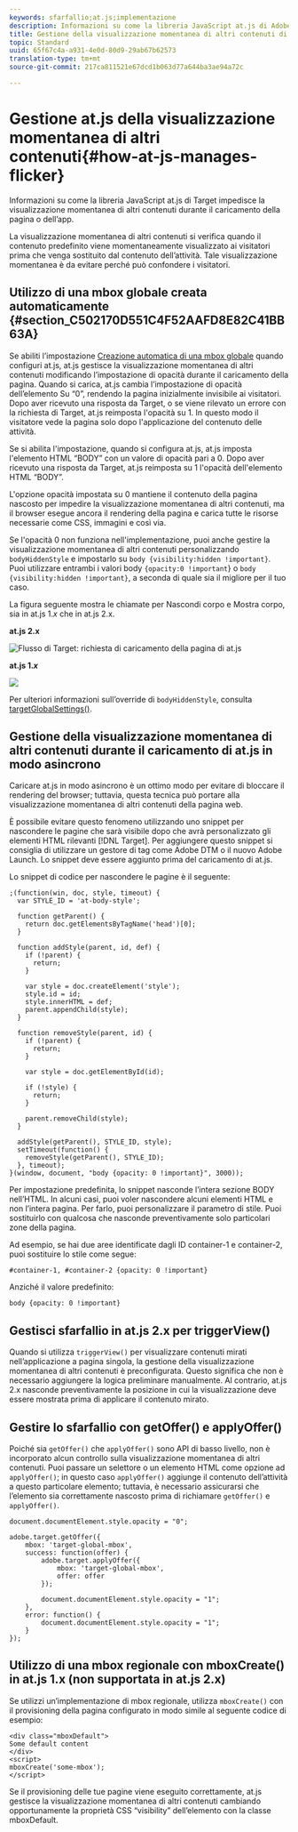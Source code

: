 ```yaml
---
keywords: sfarfallio;at.js;implementazione
description: Informazioni su come la libreria JavaScript at.js di Adobe Target impedisce la visualizzazione momentanea di altri contenuti durante il caricamento della pagina o dell’app.
title: Gestione della visualizzazione momentanea di altri contenuti di Adobe Target at.js
topic: Standard
uuid: 65f67c4a-a931-4e0d-80d9-29ab67b62573
translation-type: tm+mt
source-git-commit: 217ca811521e67dcd1b063d77a644ba3ae94a72c

---
```



# Gestione at.js della visualizzazione momentanea di altri contenuti{#how-at-js-manages-flicker}

Informazioni su come la libreria JavaScript at.js di Target impedisce la visualizzazione momentanea di altri contenuti durante il caricamento della pagina o dell’app.

La visualizzazione momentanea di altri contenuti si verifica quando il contenuto predefinito viene momentaneamente visualizzato ai visitatori prima che venga sostituito dal contenuto dell’attività. Tale visualizzazione momentanea è da evitare perché può confondere i visitatori.

## Utilizzo di una mbox globale creata automaticamente {#section_C502170D551C4F52AAFD8E82C41BB63A}

Se abiliti l’impostazione [Creazione automatica di una mbox globale](../../../c-implementing-target/c-implementing-target-for-client-side-web/t-mbox-download/c-understanding-global-mbox/understanding-global-mbox.md#concept_76AC0EC995A048238F3220F53773DB13) quando configuri at.js, at.js gestisce la visualizzazione momentanea di altri contenuti modificando l’impostazione di opacità durante il caricamento della pagina. Quando si carica, at.js cambia l’impostazione di opacità dell’elemento <body> Su “0”, rendendo la pagina inizialmente invisibile ai visitatori. Dopo aver ricevuto una risposta da Target, o se viene rilevato un errore con la richiesta di Target, at.js reimposta l'opacità su 1. In questo modo il visitatore vede la pagina solo dopo l'applicazione del contenuto delle attività.

Se si abilita l'impostazione, quando si configura at.js, at.js imposta l'elemento HTML “BODY” con un valore di opacità pari a 0. Dopo aver ricevuto una risposta da Target, at.js reimposta su 1 l'opacità dell'elemento HTML “BODY”.

L'opzione opacità impostata su 0 mantiene il contenuto della pagina nascosto per impedire la visualizzazione momentanea di altri contenuti, ma il browser esegue ancora il rendering della pagina e carica tutte le risorse necessarie come CSS, immagini e così via.

Se l'opacità 0 non funziona nell'implementazione, puoi anche gestire la visualizzazione momentanea di altri contenuti personalizzando `bodyHiddenStyle` e impostarlo su `body {visibility:hidden !important}`. Puoi utilizzare entrambi i valori body `{opacity:0 !important`} o `body {visibility:hidden !important}`, a seconda di quale sia il migliore per il tuo caso.

La figura seguente mostra le chiamate per Nascondi corpo e Mostra corpo, sia in at.js 1.*x* che in at.js 2.x.

**at.js 2.x**

![Flusso di Target: richiesta di caricamento della pagina di at.js](/help/c-implementing-target/c-implementing-target-for-client-side-web/assets/atjs-20-flow-page-load-request.png)

**at.js 1.*x***

![](assets/target-flow2.png)

Per ulteriori informazioni sull’override di `bodyHiddenStyle`, consulta [targetGlobalSettings()](/help/c-implementing-target/c-implementing-target-for-client-side-web/targetgobalsettings.md).

## Gestione della visualizzazione momentanea di altri contenuti durante il caricamento di at.js in modo asincrono

Caricare at.js in modo asincrono è un ottimo modo per evitare di bloccare il rendering del browser; tuttavia, questa tecnica può portare alla visualizzazione momentanea di altri contenuti della pagina web.

È possibile evitare questo fenomeno utilizzando uno snippet per nascondere le pagine che sarà visibile dopo che avrà personalizzato gli elementi HTML rilevanti [!DNL Target]. Per aggiungere questo snippet si consiglia di utilizzare un gestore di tag come Adobe DTM o il nuovo Adobe Launch. Lo snippet deve essere aggiunto prima del caricamento di at.js.

Lo snippet di codice per nascondere le pagine è il seguente:

```
;(function(win, doc, style, timeout) {
  var STYLE_ID = 'at-body-style';

  function getParent() {
    return doc.getElementsByTagName('head')[0];
  }

  function addStyle(parent, id, def) {
    if (!parent) {
      return;
    }

    var style = doc.createElement('style');
    style.id = id;
    style.innerHTML = def;
    parent.appendChild(style);
  }

  function removeStyle(parent, id) {
    if (!parent) {
      return;
    }

    var style = doc.getElementById(id);

    if (!style) {
      return;
    }

    parent.removeChild(style);
  }

  addStyle(getParent(), STYLE_ID, style);
  setTimeout(function() {
    removeStyle(getParent(), STYLE_ID);
  }, timeout);
}(window, document, "body {opacity: 0 !important}", 3000));
```

Per impostazione predefinita, lo snippet nasconde l’intera sezione BODY nell’HTML. In alcuni casi, puoi voler nascondere alcuni elementi HTML e non l’intera pagina. Per farlo, puoi personalizzare il parametro di stile. Puoi sostituirlo con qualcosa che nasconde preventivamente solo particolari zone della pagina.

Ad esempio, se hai due aree identificate dagli ID container-1 e container-2, puoi sostituire lo stile come segue:

```
#container-1, #container-2 {opacity: 0 !important}
```

Anziché il valore predefinito:

```
body {opacity: 0 !important}
```

## Gestisci sfarfallio in at.js 2.x per triggerView()

Quando si utilizza `triggerView()` per visualizzare contenuti mirati nell’applicazione a pagina singola, la gestione della visualizzazione momentanea di altri contenuti è preconfigurata. Questo significa che non è necessario aggiungere la logica preliminare manualmente. Al contrario, at.js 2.x nasconde preventivamente la posizione in cui la visualizzazione deve essere mostrata prima di applicare il contenuto mirato.

## Gestire lo sfarfallio con getOffer() e applyOffer()

Poiché sia `getOffer()` che `applyOffer()` sono API di basso livello, non è incorporato alcun controllo sulla visualizzazione momentanea di altri contenuti. Puoi passare un selettore o un elemento HTML come opzione ad `applyOffer()`; in questo caso `applyOffer()` aggiunge il contenuto dell’attività a questo particolare elemento; tuttavia, è necessario assicurarsi che l’elemento sia correttamente nascosto prima di richiamare `getOffer()` e `applyOffer()`.

```
document.documentElement.style.opacity = "0";
 
adobe.target.getOffer({
    mbox: 'target-global-mbox',
    success: function(offer) {
        adobe.target.applyOffer({
            mbox: 'target-global-mbox',
            offer: offer
        });
 
        document.documentElement.style.opacity = "1";
    },
    error: function() {
        document.documentElement.style.opacity = "1";        
    }
});
```

## Utilizzo di una mbox regionale con mboxCreate() in at.js 1.x (non supportata in at.js 2.x)

Se utilizzi un’implementazione di mbox regionale, utilizza `mboxCreate()` con il provisioning della pagina configurato in modo simile al seguente codice di esempio:

```
<div class="mboxDefault">
Some default content
</div>
<script>
mboxCreate('some-mbox');
</script>
```

Se il provisioning delle tue pagine viene eseguito correttamente, at.js gestisce la visualizzazione momentanea di altri contenuti cambiando opportunamente la proprietà CSS “visibility” dell’elemento con la classe mboxDefault.